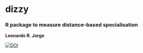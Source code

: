 # dizzy

### R package to measure distance-based specialisation

**Leonardo R. Jorge**

[![DOI](https://zenodo.org/badge/48204150.svg)](https://doi.org/10.5281/zenodo.14660520)
